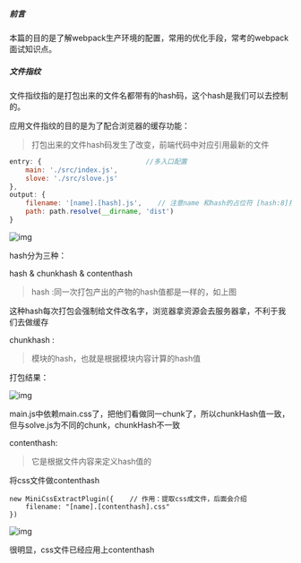 ##### 前言

本篇的目的是了解webpack生产环境的配置，常用的优化手段，常考的webpack面试知识点。

##### 文件指纹

文件指纹指的是打包出来的文件名都带有的hash码，这个hash是我们可以去控制的。

应用文件指纹的目的是为了配合浏览器的缓存功能：

> 打包出来的文件hash码发生了改变，前端代码中对应引用最新的文件

```javascript
entry: {                          //多入口配置
    main: './src/index.js',
    slove: './src/slove.js' 
},
output: {
    filename: '[name].[hash].js',    // 注意name 和hash的占位符 [hash:8]指定hash长度为8
    path: path.resolve(__dirname, 'dist')
}
```

![img](https://upload-images.jianshu.io/upload_images/3597745-adcb54f97f328f4c.png?imageMogr2/auto-orient/strip|imageView2/2/w/618/format/webp)

hash分为三种：

hash & chunkhash & contenthash

> hash :同一次打包产出的产物的hash值都是一样的，如上图

这种hash每次打包会强制给文件改名字，浏览器拿资源会去服务器拿，不利于我们去做缓存

chunkhash :

> 模块的hash，也就是根据模块内容计算的hash值

打包结果：

![img](https://upload-images.jianshu.io/upload_images/3597745-3ffe2fbaebbfffe5.png?imageMogr2/auto-orient/strip|imageView2/2/w/610/format/webp)

main.js中依赖main.css了，把他们看做同一chunk了，所以chunkHash值一致，但与solve.js为不同的chunk，chunkHash不一致

contenthash:

> 它是根据文件内容来定义hash值的

将css文件做contenthash

```
new MiniCssExtractPlugin({    // 作用：提取css成文件，后面会介绍
    filename: "[name].[contenthash].css"
})
```

![img](https://upload-images.jianshu.io/upload_images/3597745-b93f122d14ab75cd.png?imageMogr2/auto-orient/strip|imageView2/2/w/620/format/webp)

很明显，css文件已经应用上contenthash